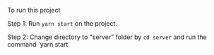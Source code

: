 To run this project

Step 1: Run `yarn start` on the project.

Step 2: Change directory to "server" folder by `cd server` and run the command `yarn start